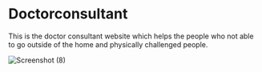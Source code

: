 # Doctorconsultant
This is the doctor consultant website which helps the people who not able to go outside of the home and physically challenged people.

![Screenshot (8)](https://user-images.githubusercontent.com/65845589/124355327-1ee71880-dc2e-11eb-899f-879426852418.png)
